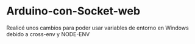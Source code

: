 # Arduino-con-Socket-web
Realicé unos cambios para poder usar variables de entorno en Windows debido a cross-env y NODE-ENV 
